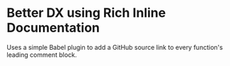 # Better DX using Rich Inline Documentation

Uses a simple Babel plugin to add a GitHub source link to every function's leading comment block.
